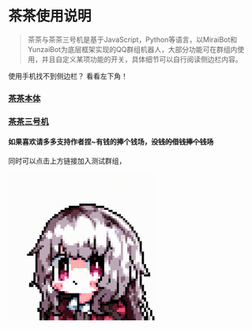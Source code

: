 # 茶茶使用说明

> 茶茶与茶茶三号机是基于JavaScript，Python等语言，以MiraiBot和YunzaiBot为底层框架实现的QQ群组机器人，大部分功能可在群组内使用，并且自定义某项功能的开关，具体细节可以自行阅读侧边栏内容。

使用手机找不到侧边栏？
看看左下角！


### [茶茶本体](one.md)

### [茶茶三号机](three.md)



#### 如果喜欢请多多支持作者捏~有钱的捧个钱场，~~没钱的借钱捧个钱场~~
同时可以点击上方链接加入测试群组，


<img src="img/3.gif" width = "300"  alt="效果图" align=center />